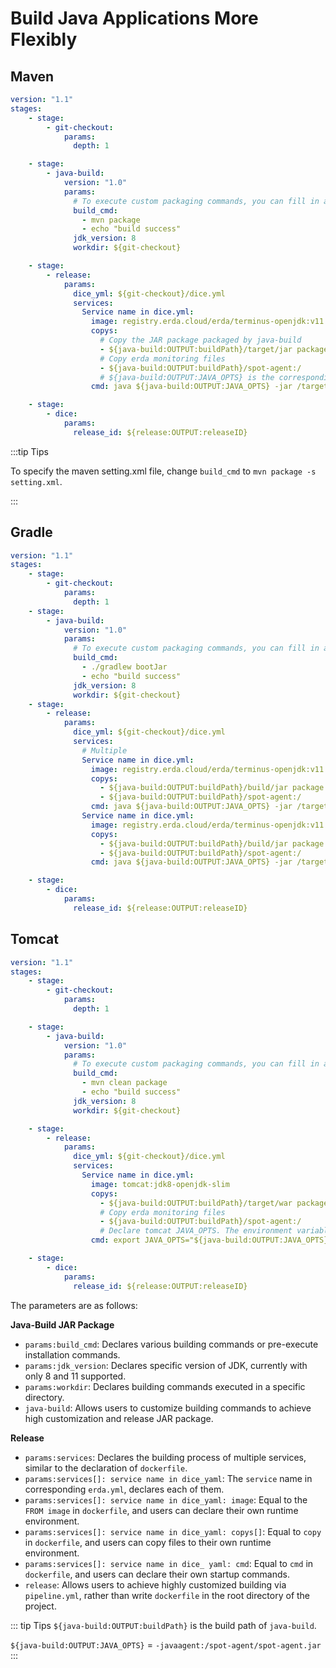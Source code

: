 # Build Java Applications More Flexibly

## Maven

```yaml
version: "1.1"
stages:
    - stage:
        - git-checkout:
            params:
              depth: 1

    - stage:
        - java-build:
            version: "1.0"
            params:
              # To execute custom packaging commands, you can fill in any Linux commands.
              build_cmd:
                - mvn package
                - echo "build success"
              jdk_version: 8
              workdir: ${git-checkout}

    - stage:
        - release:
            params:
              dice_yml: ${git-checkout}/dice.yml
              services:
                Service name in dice.yml:
                  image: registry.erda.cloud/erda/terminus-openjdk:v11.0.6
                  copys:
                    # Copy the JAR package packaged by java-build
                    - ${java-build:OUTPUT:buildPath}/target/jar package name:/target/jar package name
                    # Copy erda monitoring files
                    - ${java-build:OUTPUT:buildPath}/spot-agent:/
                    # ${java-build:OUTPUT:JAVA_OPTS} is the corresponding monitoring command, which is essentially -javaagent:/xxx.jar
                  cmd: java ${java-build:OUTPUT:JAVA_OPTS} -jar /target/jar package name

    - stage:
        - dice:
            params:
              release_id: ${release:OUTPUT:releaseID}
```

:::tip Tips

To specify the maven setting.xml file, change `build_cmd` to `mvn package -s setting.xml`.

:::

## Gradle

```yaml
version: "1.1"
stages:
    - stage:
        - git-checkout:
            params:
              depth: 1
    - stage:
        - java-build:
            version: "1.0"
            params:
              # To execute custom packaging commands, you can fill in any Linux commands.
              build_cmd:
                - ./gradlew bootJar
                - echo "build success"
              jdk_version: 8
              workdir: ${git-checkout}
    - stage:
        - release:
            params:
              dice_yml: ${git-checkout}/dice.yml
              services:
                # Multiple
                Service name in dice.yml:
                  image: registry.erda.cloud/erda/terminus-openjdk:v11.0.6
                  copys:
                    - ${java-build:OUTPUT:buildPath}/build/jar package path/jar package name:/target/jar package name
                    - ${java-build:OUTPUT:buildPath}/spot-agent:/
                  cmd: java ${java-build:OUTPUT:JAVA_OPTS} -jar /target/jar package name
                Service name in dice.yml:
                  image: registry.erda.cloud/erda/terminus-openjdk:v11.0.6
                  copys:
                    - ${java-build:OUTPUT:buildPath}/build/jar package path/jar package name:/target/jar package name
                    - ${java-build:OUTPUT:buildPath}/spot-agent:/
                  cmd: java ${java-build:OUTPUT:JAVA_OPTS} -jar /target/jar package name

    - stage:
        - dice:
            params:
              release_id: ${release:OUTPUT:releaseID}
```

## Tomcat
```yaml
version: "1.1"
stages:
    - stage:
        - git-checkout:
            params:
              depth: 1

    - stage:
        - java-build:
            version: "1.0"
            params:
              # To execute custom packaging commands, you can fill in any Linux commands.
              build_cmd:
                - mvn clean package
                - echo "build success"
              jdk_version: 8
              workdir: ${git-checkout}

    - stage:
        - release:
            params:
              dice_yml: ${git-checkout}/dice.yml
              services:
                Service name in dice.yml:
                  image: tomcat:jdk8-openjdk-slim
                  copys:
                    - ${java-build:OUTPUT:buildPath}/target/war package name.war:/usr/local/tomcat/webapps
                    # Copy erda monitoring files
                    - ${java-build:OUTPUT:buildPath}/spot-agent:/
                    # Declare tomcat JAVA_OPTS. The environment variable ${java-build:OUTPUT:JAVA_OPTS} is the corresponding monitoring command with the value similar to -javaagent:/xxx.jar
                  cmd: export JAVA_OPTS="${java-build:OUTPUT:JAVA_OPTS}" && mv /usr/local/tomcat/webapps/war package name.war /usr/local/tomcat/webapps/ROOT.war && /usr/local/tomcat/bin/catalina.sh run

    - stage:
        - dice:
            params:
              release_id: ${release:OUTPUT:releaseID}
```

The parameters are as follows:

**Java-Build JAR Package**

* `params:build_cmd`: Declares various building commands or pre-execute installation commands.
* `params:jdk_version`: Declares specific version of JDK, currently with only 8 and 11 supported.
* `params:workdir`: Declares building commands executed in a specific directory.
* `java-build`: Allows users to customize building commands to achieve high customization and release JAR package.

**Release**

* `params:services`: Declares the building process of multiple services, similar to the declaration of `dockerfile`.
* `params:services[]: service name in dice_yaml`: The `service` name in corresponding `erda.yml`, declares each of them.
* `params:services[]: service name in dice_yaml: image`: Equal to the `FROM image` in `dockerfile`, and users can declare their own runtime environment.
* `params:services[]: service name in dice_yaml: copys[]`: Equal to `copy` in `dockerfile`, and users can copy files to their own runtime environment.
* `params:services[]: service name in dice_ yaml: cmd`: Equal to `cmd` in `dockerfile`, and users can declare their own startup commands.
* `release`: Allows users to achieve highly customized building via `pipeline.yml`, rather than write `dockerfile` in the root directory of the project.

::: tip Tips
`${java-build:OUTPUT:buildPath}` is the build path of `java-build`.

`${java-build:OUTPUT:JAVA_OPTS}` = `-javaagent:/spot-agent/spot-agent.jar`
:::



